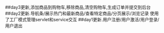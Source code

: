 ##day3更新,添加商品到购物车,移除商品,清空购物车,生成订单并提交到后台
##day2更新.导航条/展示热门和最新商品/查看特定商品/分页展示/浏览记录
使用了工厂模式管理servlet和service交互
##day1更新.用户注册/用户激活/用户登录/用户退出
